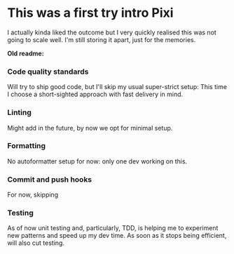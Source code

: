 # This was a first try intro Pixi

I actually kinda liked the outcome but I very quickly realised this was not going to scale well. I'm still storing it apart, just for the memories.

**Old readme:**

### Code quality standards

Will try to ship good code, but I'll skip my usual super-strict setup: This time I choose a short-sighted approach with fast delivery in mind.

### Linting

Might add in the future, by now we opt for minimal setup.

### Formatting

No autoformatter setup for now: only one dev working on this.

### Commit and push hooks

For now, skipping

### Testing

As of now unit testing and, particularly, TDD, is helping me to experiment new patterns and speed up my dev time. As soon as it stops being efficient, will also cut testing.
